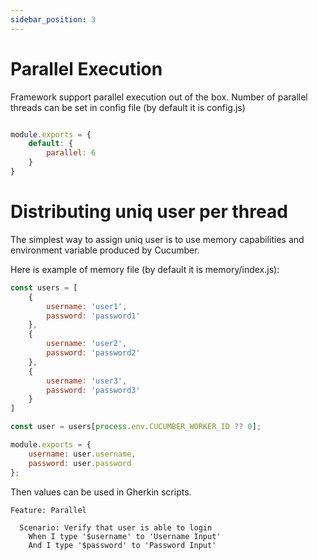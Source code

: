 ```yaml
---
sidebar_position: 3
---
```


# Parallel Execution
Framework support parallel execution out of the box. 
Number of parallel threads can be set in config file (by default it is config.js)
```javascript

module.exports = {
    default: {
        parallel: 6
    }
}

```
# Distributing uniq user per thread
The simplest way to assign uniq user is to use memory capabilities and environment variable produced by Cucumber.

Here is example of memory file (by default it is memory/index.js):

```javascript
const users = [
    {
        username: 'user1',
        password: 'password1'
    },
    {
        username: 'user2',
        password: 'password2'
    },
    {
        username: 'user3',
        password: 'password3'
    }
]

const user = users[process.env.CUCUMBER_WORKER_ID ?? 0];

module.exports = {
    username: user.username,
    password: user.password
};
```

Then values can be used in Gherkin scripts.

```gherkin
Feature: Parallel
  
  Scenario: Verify that user is able to login
    When I type '$username' to 'Username Input'
    And I type '$password' to 'Password Input'
```

